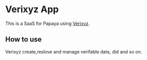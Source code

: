 # Verixyz App
This is a SaaS for Papaya using [Verixyz](https://verixyz.github.io).

## How to use
Verixyz create,reslove and manage verifable data, did and so on. 



